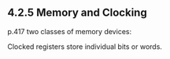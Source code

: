 ## 4.2.5 Memory and Clocking

p.417
two classes of memory devices:

Clocked registers store individual bits or words.
